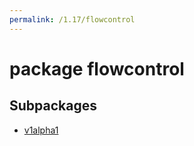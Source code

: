 ```yaml
---
permalink: /1.17/flowcontrol
---
```


# package flowcontrol



## Subpackages

* [v1alpha1](flowcontrol-v1alpha1.md)